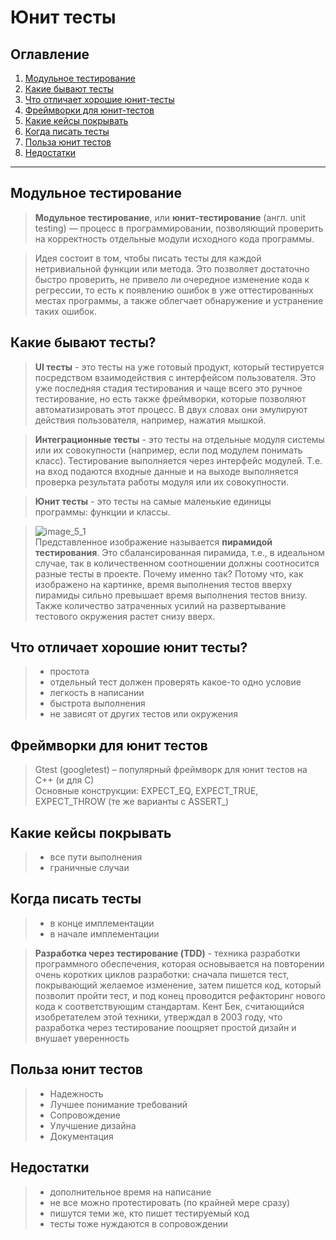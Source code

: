 # Юнит тесты
## Оглавление
1. [Модульное тестирование](#r1)
2. [Какие бывают тесты](#r2)
3. [Что отличает хорошие юнит-тесты](#r3)
4. [Фреймворки для юнит-тестов](#r4)
5. [Какие кейсы покрывать](#r5)
6. [Когда писать тесты](#r6)
7. [Польза юнит тестов](#r7)
8. [Недостатки](#r8)
__________________

## <a name="r1">Модульное тестирование</a>  
>**Модульное тестирование**, или **юнит-тестирование** (англ. unit testing) — процесс в программировании, позволяющий проверить на корректность отдельные модули исходного кода программы.  

>Идея состоит в том, чтобы писать тесты для каждой нетривиальной функции или метода. Это позволяет достаточно быстро проверить, не привело ли очередное изменение кода к регрессии, то есть к появлению ошибок в уже оттестированных местах программы, а также облегчает обнаружение и устранение таких ошибок.

## <a name="r2">Какие бывают тесты?</a>  
>**UI тесты** - это тесты на уже готовый продукт, который тестируется посредством взаимодействия с интерфейсом пользователя. Это уже последняя стадия тестирования и чаще всего это ручное тестирование, но есть также фреймворки, которые позволяют автоматизировать этот процесс. В двух словах они эмулируют действия пользователя, например, нажатия мышкой.

>**Интеграционные тесты** - это тесты на отдельные модуля системы или их совокупности (например, если под модулем понимать класс).  Тестирование выполняется через интерфейс модулей. Т.е. на вход подаются входные данные и на выходе выполняется проверка результата работы модуля или их совокупности.

>**Юнит тесты** - это тесты на самые маленькие единицы программы: функции и классы.  

>![image_5_1](https://github.com/sotnikea/Apriorit/raw/main/part5/pic_5_1.png)  
Представленное изображение называется **пирамидой тестирования**. Это сбалансированная пирамида, т.е., в идеальном случае, так в количественном соотношении должны соотносится разные тесты в проекте. Почему именно так? Потому что, как изображено на картинке, время выполнения тестов вверху пирамиды сильно превышает время выполнения тестов внизу. Также количество затраченных усилий на развертывание тестового окружения растет снизу вверх.

## <a name="r3">Что отличает хорошие юнит тесты?</a>  

>- простота  
>- отдельный тест должен проверять какое-то одно условие
>- легкость в написании
>- быстрота выполнения
>- не зависят от других тестов или окружения

## <a name="r4">Фреймворки для юнит тестов</a>  
>Gtest (googletest) – популярный фреймворк для юнит тестов на C++ (и для C)  
Основные конструкции: EXPECT_EQ, EXPECT_TRUE, EXPECT_THROW (те же варианты с ASSERT_)

## <a name="r5">Какие кейсы покрывать</a>
>- все пути выполнения
>- граничные случаи

## <a name="r6">Когда писать тесты</a>
>- в конце имплементации
>- в начале имплементации  

> **Разработка через тестирование (TDD)** - техника разработки программного обеспечения, которая основывается на повторении очень коротких циклов разработки: сначала пишется тест, покрывающий желаемое изменение, затем пишется код, который позволит пройти тест, и под конец проводится рефакторинг нового кода к соответствующим стандартам. Кент Бек, считающийся изобретателем этой техники, утверждал в 2003 году, что разработка через тестирование поощряет простой дизайн и внушает уверенность

## <a name="r7">Польза юнит тестов</a>
>- Надежность
>- Лучшее понимание требований
>- Сопровождение
>- Улучшение дизайна
>- Документация

## <a name="r8">Недостатки</a>
>- дополнительное время на написание
>- не все можно протестировать (по крайней мере сразу)
>- пишутся теми же, кто пишет тестируемый код
>- тесты тоже нуждаются в сопровождении
